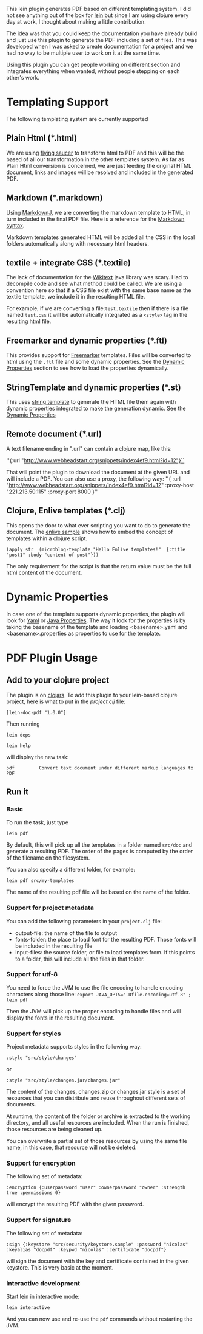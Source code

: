 This lein plugin generates PDF based on different templating system.
I did not see anything out of the box for [lein](https://github.com/technomancy/leiningen) but since I am using clojure every day at work, I thought about making a little contribution.

The idea was that you could keep the documentation you have already build and just use this plugin to generate the PDF including a set of files.
This was developed when I was asked to create documentation for a project and we had no way to be multiple user to work on it at the same time.

Using this plugin you can get people working on different section and integrates everything when wanted, without people stepping on each other's work.

# Templating Support #

The following templating system are currently supported

## Plain Html (*.html) 

We are using [flying saucer](http://xhtmlrenderer.java.net/) to transform html to PDF and this will be the based of all our transformation in the other templates system. As far as Plain Html conversion is concerned, we are just feeding the original HTML document, links and images will be resolved and included in the generated PDF.

## Markdown (*.markdown) 

Using [MarkdownJ](http://code.google.com/p/markdownj/), we are converting the markdown template to HTML, in turn included in the final PDF file.
Here is a reference for the [Markdown syntax](http://help.couch.it/Markdown_Syntax).

Markdown templates generated HTML will be added all the CSS in the local folders automatically along with necessary html headers.

## textile + integrate CSS (*.textile)

The lack of documentation for the [Wikitext](http://wiki.eclipse.org/Mylyn/Incubator/WikiText) java library was scary. Had to decompile code and see what method could be called. 
We are using a convention here so that if a CSS file exist with the same base name as the textile template, we include it in the resulting HTML file.

For example, if we are converting a file:``test.textile`` then if there is a file named ``test.css`` it will be automatically integrated as a ``<style>`` tag in the resulting html file.

## Freemarker and dynamic properties (*.ftl)

This provides support for [Freemarker](http://freemarker.sourceforge.net/) templates. Files will be converted to html using the ``.ftl`` file and some dynamic properties. See the [Dynamic Properties](#dp) section to see how to load the properties dynamically.

## StringTemplate and dynamic properties (*.st)

This uses [string template](http://www.stringtemplate.org/) to generate the HTML file them again with dynamic properties integrated to make the generation dynamic. See the [Dynamic Properties](#dp) 

## Remote document (*.url)

A text filename ending in ".url" can contain a clojure map, like this:

''{:url "http://www.webheadstart.org/snippets/index4ef9.html?id=12"}`` 

That will point the plugin to download the document at the given URL and will include a PDF.
You can also use a proxy, the following way:
''{
:url "http://www.webheadstart.org/snippets/index4ef9.html?id=12"
:proxy-host "221.213.50.115"
:proxy-port 8000
}''

## Clojure, Enlive templates (*.clj)

This opens the door to what ever scripting you want to do to generate the document. 
The [enlive sample](src/samples/enlive/test.clj) shows how to embed the concept of templates within a clojure script. 

``(apply str  (microblog-template "Hello Enlive templates!" 
               {:title "post1" :body "content of post"}))`` 

The only requirement for the script is that the return value must be the full html content of the document.

# Dynamic Properties
<a name="dp"/>

In case one of the template supports dynamic properties,  the plugin will look for [Yaml](http://www.yaml.org/) or [Java Properties](http://download.oracle.com/javase/6/docs/api/java/util/Properties.html).
The way it look for the properties is by taking the basename of the template and loading &lt;basename>.yaml and &lt;basename>.properties as properties to use for the template.

# PDF Plugin Usage

## Add to your clojure project

The plugin is on [clojars](http://clojars.org/repo/lein-doc-pdf/lein-doc-pdf/).
To add this plugin to your lein-based clojure project, here is what to put in the *project.clj* file:

``[lein-doc-pdf "1.0.0"]``

Then running 

``lein deps``

``lein help`` 

will display the new task:

``pdf         Convert text document under different markup languages to PDF``

## Run it

### Basic
To run the task, just type

``lein pdf``

By default, this will pick up all the templates in a folder named ``src/doc`` and generate a resulting PDF. The order of the pages is computed by the order of the filename on the filesystem.

You can also specify a different folder, for example:

``lein pdf src/my-templates``

The name of the resulting pdf file will be based on the name of the folder.

### Support for project metadata

You can add the following parameters in your ``project.clj`` file:

* output-file: the name of the file to output 
* fonts-folder: the place to load font for the resulting PDF. Those fonts will be included in the resulting file
* input-files: the source folder, or file to load templates from. If this points to a folder, this will include all the files in that folder.

### Support for utf-8

You need to force the JVM to use the file encoding to handle encoding characters along those line:
``export JAVA_OPTS="-Dfile.encoding=utf-8" ; lein pdf``

Then the JVM will pick up the proper encoding to handle files and will display the fonts in the resulting document.

### Support for styles

Project metadata supports styles in the following way:

``:style "src/style/changes"``

or

``:style "src/style/changes.jar/changes.jar"``

The content of the changes, changes.zip or changes.jar style is a set of resources that you can distribute and reuse throughout 
different sets of documents.

At runtime, the content of the folder or archive is extracted to the working directory, and all useful resources are included.
When the run is finished, those resources are being cleaned up.
 
You can overwrite a partial set of those resources by using the same file name, in this case, that resource will not be deleted.

### Support for encryption

The following set of metadata:

``:encryption {:userpassword "user" :ownerpassword "owner" :strength true :permissions 0}``

will encrypt the resulting PDF with the given password. 

### Support for signature

The following set of metadata:

``:sign {:keystore "src/security/keystore.sample" :password "nicolas" :keyalias "docpdf" :keypwd "nicolas" :certificate "docpdf"}``

will sign the document with the key and certificate contained in the given keystore.
This is very basic at the moment.

### Interactive development

Start lein in interactive mode:

``lein interactive``

And you can now use and re-use the ``pdf`` commands without restarting the JVM.